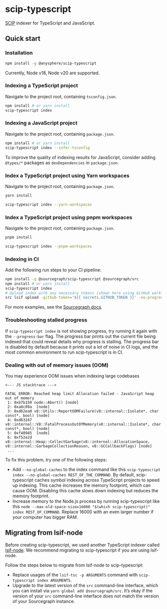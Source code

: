 # scip-typescript

[SCIP](https://github.com/sourcegraph/scip) indexer for TypeScript and JavaScript.

## Quick start

### Installation

```sh
npm install -g @anysphere/scip-typescript
```

Currently, Node v18, Node v20 are supported. <!-- Source of truth: .github/workflows/ci.yml -->

### Indexing a TypeScript project

Navigate to the project root, containing `tsconfig.json`.

```sh
npm install # or yarn install
scip-typescript index
```

### Indexing a JavaScript project

Navigate to the project root, containing `package.json`.

```sh
npm install # or yarn install
scip-typescript index --infer-tsconfig
```

To improve the quality of indexing results for JavaScript,
consider adding `@types/*` packages as `devDependencies` in `package.json`.

### Index a TypeScript project using Yarn workspaces

Navigate to the project root, containing `package.json`.

```sh
yarn install

scip-typescript index --yarn-workspaces
```

### Index a TypeScript project using pnpm workspaces

Navigate to the project root, containing `package.json`.

```sh
pnpm install

scip-typescript index --pnpm-workspaces
```

### Indexing in CI

Add the following run steps to your CI pipeline:

```sh
npm install -g @sourcegraph/scip-typescript @sourcegraph/src
npm install # or yarn install
scip-typescript index
# Upload index with any necessary tokens (shown here using GitHub workflow syntax)
src lsif upload -github-token='${{ secrets.GITHUB_TOKEN }}' -no-progress
```

For more examples, see the
[Sourcegraph docs](https://docs.sourcegraph.com/code_intelligence/how-to/index_a_typescript_and_javascript_repository).

### Troubleshooting stalled progress

If `scip-typescript index` is not showing progress, try running it again with
the `--progress-bar` flag. The progress bar prints out the current file being
indexed that could reveal details why progress is stalling. The progress bar
is disabled by default because it prints out a lot of noise in CI logs, and
the most common environment to run scip-typescript is in CI.

### Dealing with out of memory issues (OOM)

You may experience OOM issues when indexing large codebases

```
<--- JS stacktrace --->

FATAL ERROR: Reached heap limit Allocation failed - JavaScript heap out of memory
 1: 0xb7b150 node::Abort() [node]
 2: 0xa8c89a  [node]
 3: 0xd62ea0 v8::Utils::ReportOOMFailure(v8::internal::Isolate*, char const*, bool) [node]
 4: 0xd63247 v8::internal::V8::FatalProcessOutOfMemory(v8::internal::Isolate*, char const*, bool) [node]
 5: 0xf40945  [node]
 6: 0xf52e2d v8::internal::Heap::CollectGarbage(v8::internal::AllocationSpace, v8::internal::GarbageCollectionReason, v8::GCCallbackFlags) [node]
 ...
```

To fix this problem, try one of the following steps:

- Add `--no-global-caches` to the index command like this `scip-typescript
index --no-global-caches REST_OF_THE_COMMAND`. By default, scip-typescript
  caches symbol indexing across TypeScript projects to speed up indexing. This
  cache increases the memory footprint, which can cause OOM. Disabling this cache
  slows down indexing but reduces the memory footprint.
- Increase memory to the Node.js process by running scip-typescript like this
  `node --max-old-space-size=16000 "$(which scip-typescript)" index REST_OF_COMMAND`.
  Replace 16000 with an even larger number if your computer has bigger RAM.

## Migrating from lsif-node

Before creating scip-typescript, we used another TypeScript indexer called
[lsif-node](https://github.com/sourcegraph/lsif-node). We recommend migrating
to scip-typescript if you are using lsif-node.

Follow the steps below to migrate from lsif-node to scip-typescript:

- Replace usages of the `lsif-tsc -p ARGUMENTS` command with `scip-typescript index ARGUMENTS`.
- Upgrade to the latest version of the `src` command-line interface, which you
  can install via `yarn global add @sourcegraph/src`. It’s okay if the version
  of your `src` command-line interface does not match the version of your
  Sourcegraph instance.
